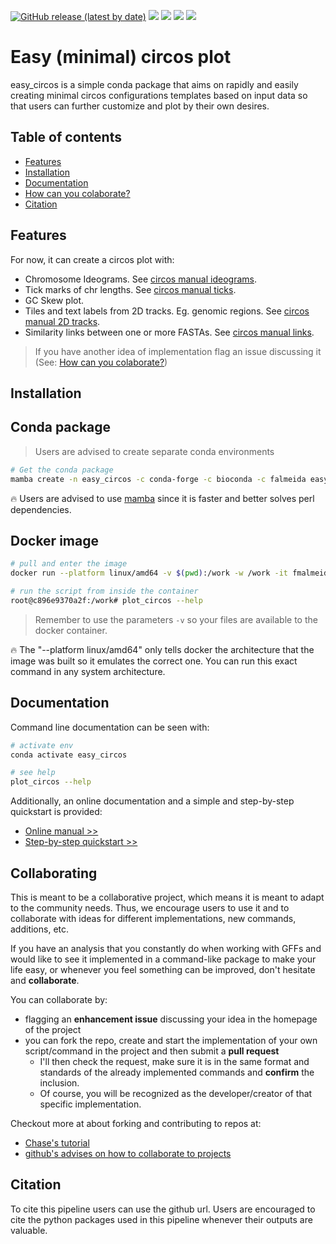 [![GitHub release (latest by date)](https://img.shields.io/github/v/release/fmalmeida/easy_circos?style=flat-square)](https://github.com/fmalmeida/easy_circos/releases) [![](https://anaconda.org/falmeida/easy_circos/badges/version.svg)](https://anaconda.org/falmeida/easy_circos/badges) [![](https://anaconda.org/falmeida/easy_circos/badges/latest_release_date.svg)](https://anaconda.org/falmeida/easy_circos/badges) [![](https://anaconda.org/falmeida/easy_circos/badges/platforms.svg)](https://anaconda.org/falmeida/easy_circos) [![](https://anaconda.org/falmeida/easy_circos/badges/installer/conda.svg)](https://anaconda.org/falmeida/easy_circos)

# Easy (minimal) circos plot

easy_circos is a simple conda package that aims on rapidly and easily creating minimal circos configurations templates based on input data so that users can further customize and plot by their own desires.

## Table of contents

* [Features](https://github.com/fmalmeida/easy_circos#features)
* [Installation](https://github.com/fmalmeida/easy_circos#installation)
* [Documentation](https://github.com/fmalmeida/easy_circos#documentation)
* [How can you colaborate?](https://github.com/fmalmeida/easy_circos#collaborating)
* [Citation](https://github.com/fmalmeida/easy_circos#citation)

## Features

For now, it can create a circos plot with:

* Chromosome Ideograms. See [circos manual ideograms](http://circos.ca/documentation/tutorials/ideograms/ideograms/lesson).
* Tick marks of chr lengths. See [circos manual ticks](http://circos.ca/documentation/tutorials/ticks_and_labels/basics/).
* GC Skew plot.
* Tiles and text labels from 2D tracks. Eg. genomic regions. See [circos manual 2D tracks](http://circos.ca/documentation/tutorials/2d_tracks/).
* Similarity links between one or more FASTAs. See [circos manual links](http://circos.ca/documentation/tutorials/links/).

> If you have another idea of implementation flag an issue discussing it (See: [How can you colaborate?](https://github.com/fmalmeida/easy_circos#collaborating))

## Installation

## Conda package

> Users are advised to create separate conda environments

```bash
# Get the conda package
mamba create -n easy_circos -c conda-forge -c bioconda -c falmeida easy_circos
```

:fire: Users are advised to use [mamba](https://github.com/mamba-org/mamba) since it is faster and better solves perl dependencies.

## Docker image

```bash
# pull and enter the image
docker run --platform linux/amd64 -v $(pwd):/work -w /work -it fmalmeida/easy_circos

# run the script from inside the container
root@c896e9370a2f:/work# plot_circos --help
```

> Remember to use the parameters `-v` so your files are available to the docker container.

:fire: The "--platform linux/amd64" only tells docker the architecture that the image was built so it emulates the correct one. You can run this exact command in any system architecture.

## Documentation

Command line documentation can be seen with:

```bash
# activate env
conda activate easy_circos

# see help
plot_circos --help
```

Additionally, an online documentation and a simple and step-by-step quickstart is provided:

* [Online manual >>](https://easy-circos.readthedocs.io/en/latest/)
* [Step-by-step quickstart >>](https://easy-circos.readthedocs.io/en/latest/quickstart.html)

## Collaborating

This is meant to be a collaborative project, which means it is meant to adapt to the community needs. Thus, we encourage users to use it and to collaborate with ideas for different implementations, new commands, additions, etc.

If you have an analysis that you constantly do when working with GFFs and would like to see it implemented in a command-like package to make your life easy, or whenever you feel something can be improved, don't hesitate and **collaborate**.

You can collaborate by:

* flagging an **enhancement issue** discussing your idea in the homepage of the project
* you can fork the repo, create and start the implementation of your own script/command in the project and then submit a **pull request**
    * I'll then check the request, make sure it is in the same format and standards of the already implemented commands and **confirm** the inclusion.
    * Of course, you will be recognized as the developer/creator of that specific implementation.

Checkout more at about forking and contributing to repos at:

* [Chase's tutorial](https://gist.github.com/Chaser324/ce0505fbed06b947d962)
* [github's advises on how to collaborate to projects](https://docs.github.com/en/free-pro-team@latest/github/collaborating-with-issues-and-pull-requests)

## Citation

To cite this pipeline users can use the github url. Users are encouraged to cite the python packages used in this pipeline whenever their outputs are valuable.
